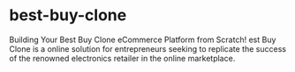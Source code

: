 # best-buy-clone
Building Your Best Buy Clone eCommerce Platform from Scratch! est Buy Clone is a online solution for entrepreneurs seeking to replicate the success of the renowned electronics retailer in the online marketplace.
